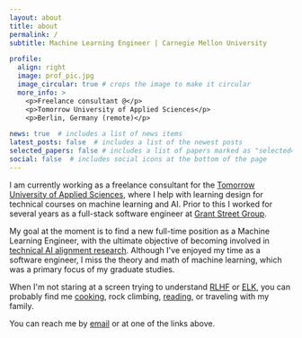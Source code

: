 ```yaml
---
layout: about
title: about
permalink: /
subtitle: Machine Learning Engineer | Carnegie Mellon University

profile:
  align: right
  image: prof_pic.jpg
  image_circular: true # crops the image to make it circular
  more_info: >
    <p>Freelance consultant @</p>
    <p>Tomorrow University of Applied Sciences</p>
    <p>Berlin, Germany (remote)</p>

news: true  # includes a list of news items
latest_posts: false  # includes a list of the newest posts
selected_papers: false # includes a list of papers marked as "selected={true}"
social: false  # includes social icons at the bottom of the page
---
```


I am currently working as a freelance consultant for the [Tomorrow University of Applied Sciences](https://www.tomorrow.university/), where I help with learning design for technical courses on machine learning and AI. Prior to this I worked for several years as a full-stack software engineer at [Grant Street Group](https://www.grantstreet.com/).

My goal at the moment is to find a new full-time position as a Machine Learning Engineer, with the ultimate objective of becoming involved in [technical AI alignment research](https://80000hours.org/career-reviews/ai-safety-researcher/). Although I've enjoyed my time as a software engineer, I miss the theory and math of machine learning, which was a primary focus of my graduate studies.

When I'm not staring at a screen trying to understand [RLHF](https://huggingface.co/blog/rlhf) or [ELK](https://ai-alignment.com/eliciting-latent-knowledge-f977478608fc), you can probably find me [cooking](https://mealie.foodandcheer.me/explore/recipes/home), rock climbing, [reading](https://www.goodreads.com/jondyer), or traveling with my family.

You can reach me by [email](mailto:jbdyer@alumni.cmu.edu) or at one of the links above.
